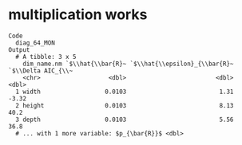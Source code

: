 # multiplication works

    Code
      diag_64_MON
    Output
      # A tibble: 3 x 5
        dim_name.nm `$\\hat{\\bar{R}~ `$\\hat{\\epsilon}_{\\bar{R}~ `$\\Delta AIC_{\\~
        <chr>                   <dbl>                         <dbl>              <dbl>
      1 width                  0.0103                          1.31              -3.32
      2 height                 0.0103                          8.13              40.2 
      3 depth                  0.0103                          5.56              36.8 
      # ... with 1 more variable: $p_{\bar{R}}$ <dbl>

